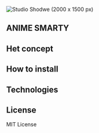 ![Studio Shodwe (2000 x 1500 px)](https://user-images.githubusercontent.com/118122875/219981963-c9b79142-865f-4cb2-a2ca-7adecdd2228a.jpg)

## ANIME SMARTY

## Het concept

## How to install

## Technologies

## License

MIT License
